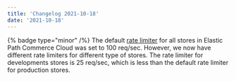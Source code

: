 ```yaml
---
title: 'Changelog 2021-10-18'
date: '2021-10-18'
---
```

{% badge type="minor" /%} The default [rate limiter](/docs/commerce-cloud/api-overview/rate-limits) for all stores in Elastic Path Commerce Cloud was set to 100 req/sec. However, we now have different rate limiters for different type of stores. The rate limiter for developments stores is 25 req/sec, which is less than the default rate limiter for production stores.
